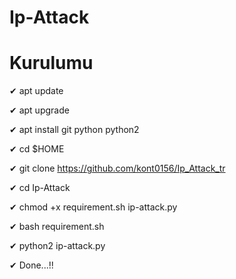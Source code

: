 # Ip-Attack

# Kurulumu

✔ apt update

✔ apt upgrade

✔ apt install git python python2

✔ cd $HOME

✔ git clone https://github.com/kont0156/Ip_Attack_tr

✔ cd Ip-Attack

✔ chmod +x requirement.sh ip-attack.py

✔ bash requirement.sh

✔ python2 ip-attack.py

✔ Done...!!
